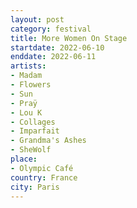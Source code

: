 ```yaml
---
layout: post
category: festival
title: More Women On Stage
startdate: 2022-06-10
enddate: 2022-06-11
artists: 
- Madam
- Flowers
- Sun
- Praÿ
- Lou K
- Collages
- Imparfait
- Grandma's Ashes
- SheWolf
place: 
- Olympic Café
country: France
city: Paris
---
```


